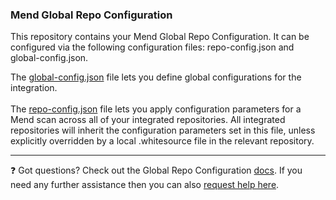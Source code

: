### Mend Global Repo Configuration

This repository contains your Mend Global Repo Configuration.
It can be configured via the following configuration files: repo-config.json and global-config.json.

The [global-config.json](https://whitesource.atlassian.net/wiki/spaces/WD/pages/1260027953/Global+Repo+Configuration#global-config.json) file lets you define global configurations for the integration.
<br/><br/>
The [repo-config.json](https://whitesource.atlassian.net/wiki/spaces/WD/pages/1260027953/Global+Repo+Configuration#repo-config.json) file lets you apply configuration parameters for a Mend scan across all of your integrated repositories. All integrated repositories will inherit the configuration parameters set in this file, unless explicitly overridden by a local .whitesource file in the relevant repository.


---

:question: Got questions? Check out the Global Repo Configuration [docs](https://whitesource.atlassian.net/wiki/spaces/WD/pages/1260027953/Global+Repo+Configuration).
If you need any further assistance then you can also [request help here](https://whitesourcesoftware.force.com/CustomerCommunity/s).